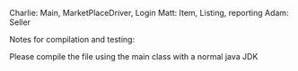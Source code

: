 Charlie: Main, MarketPlaceDriver, Login
Matt: Item, Listing, reporting
Adam: Seller


Notes for compilation and testing:

   Please compile the file using the main class with a normal java JDK

